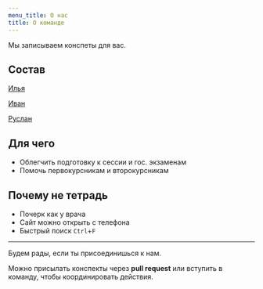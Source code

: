 ```yaml
---
menu_title: О нас
title: О команде
---
```


Мы записываем конспеты для вас.

## Состав

[Илья](https://github.com/creewick)

[Иван](https://github.com/ZeroNetto)

[Руслан](https://github.com/sounditbox)

## Для чего

* Облегчить подготовку к сессии и гос. экзаменам
* Помочь первокурсникам и второкурсникам

## Почему не тетрадь

* Почерк как у врача
* Сайт можно открыть с телефона
* Быстрый поиск `Ctrl`+`F`

-----

Будем рады, если ты присоединишься к нам.

Можно присылать конспекты через **pull request** или вступить в команду, чтобы координировать действия.